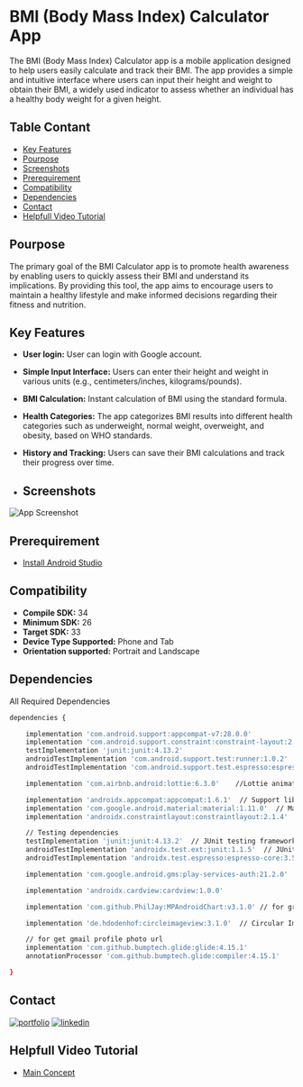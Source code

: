 # BMI (Body Mass Index) Calculator App

The BMI (Body Mass Index) Calculator app is a mobile application designed to help users easily calculate and track their BMI. The app provides a simple and intuitive interface where users can input their height and weight to obtain their BMI, a widely used indicator to assess whether an individual has a healthy body weight for a given height.
## Table Contant
 - [Key Features]()
 - [Pourpose]()
 - [Screenshots]()
 - [Prerequirement]()
 - [Compatibility]()
 - [Dependencies]()
 - [Contact]()
 - [Helpfull Video Tutorial]()

## Pourpose
The primary goal of the BMI Calculator app is to promote health awareness by enabling users to quickly assess their BMI and understand its implications. By providing this tool, the app aims to encourage users to maintain a healthy lifestyle and make informed decisions regarding their fitness and nutrition.

## Key Features


- **User login:** User can login with Google account.

- **Simple Input Interface:** Users can enter their height and weight in various units (e.g., centimeters/inches, kilograms/pounds).

- **BMI Calculation:** Instant calculation of BMI using the standard formula.

- **Health Categories:** The app categorizes BMI results into different health categories such as underweight, normal weight, overweight, and obesity, based on WHO standards.

- **History and Tracking:** Users can save their BMI calculations and track their progress over time.

- ## Screenshots

![App Screenshot]()


## Prerequirement

 - [Install Android Studio](https://developer.android.com/studio)


## Compatibility
- **Compile SDK:** 34
- **Minimum SDK:** 26
- **Target SDK:** 33
- **Device Type Supported:** Phone and Tab
- **Orientation supported:** Portrait and Landscape


## Dependencies
All Required Dependencies

```bash
dependencies {

    implementation 'com.android.support:appcompat-v7:28.0.0'
    implementation 'com.android.support.constraint:constraint-layout:2.0.4'
    testImplementation 'junit:junit:4.13.2'
    androidTestImplementation 'com.android.support.test:runner:1.0.2'
    androidTestImplementation 'com.android.support.test.espresso:espresso-core:3.0.2'

    implementation 'com.airbnb.android:lottie:6.3.0'    //Lottie animations

    implementation 'androidx.appcompat:appcompat:1.6.1'  // Support library for AndroidX
    implementation 'com.google.android.material:material:1.11.0'  // Material Design components for AndroidX
    implementation 'androidx.constraintlayout:constraintlayout:2.1.4'  // Layout manager for AndroidX

    // Testing dependencies
    testImplementation 'junit:junit:4.13.2'  // JUnit testing framework
    androidTestImplementation 'androidx.test.ext:junit:1.1.5'  // JUnit testing extension for Android
    androidTestImplementation 'androidx.test.espresso:espresso-core:3.5.1'  // Espresso UI testing library

    implementation 'com.google.android.gms:play-services-auth:21.2.0'  // for login

    implementation 'androidx.cardview:cardview:1.0.0'

    implementation 'com.github.PhilJay:MPAndroidChart:v3.1.0' // for graph

    implementation 'de.hdodenhof:circleimageview:3.1.0'  // Circular ImageView library

    // for get gmail profile photo url
    implementation 'com.github.bumptech.glide:glide:4.15.1'
    annotationProcessor 'com.github.bumptech.glide:compiler:4.15.1'

}
```


## Contact
[![portfolio](https://img.shields.io/badge/my_portfolio-000?style=for-the-badge&logo=ko-fi&logoColor=white)](https://katherineoelsner.com/)
[![linkedin](https://img.shields.io/badge/linkedin-0A66C2?style=for-the-badge&logo=linkedin&logoColor=white)](https://www.linkedin.com/)


## Helpfull Video Tutorial

 - [Main Concept](https://youtu.be/8VfhyHVFo2M?si=gsC4HWqz_HTzKkjz)

  


   
